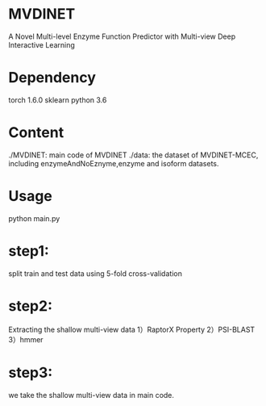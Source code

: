 # MVDINET
A Novel Multi-level Enzyme Function Predictor with Multi-view Deep Interactive Learning

# Dependency
torch 1.6.0 sklearn python 3.6 

# Content
./MVDINET: main code of MVDINET
./data: the dataset of MVDINET-MCEC, including enzymeAndNoEznyme,enzyme and isoform datasets.

# Usage 
python main.py

# step1:
split train and test data using 5-fold cross-validation

# step2:
Extracting the shallow multi-view data
1）RaptorX Property
2）PSI-BLAST
3）hmmer

# step3:
we take the shallow multi-view data in main code. 


